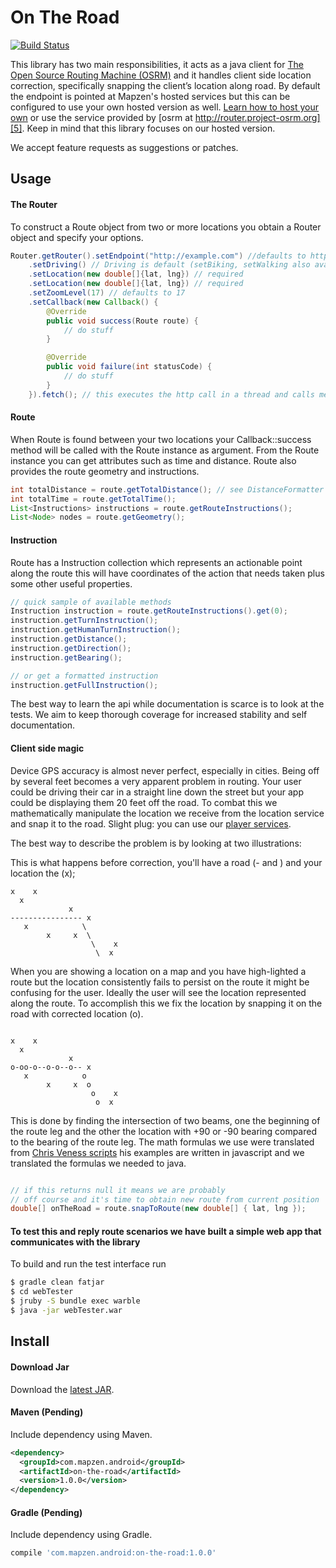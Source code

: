# On The Road

[![Build Status](https://travis-ci.org/mapzen/on-the-road.svg?branch=master)](https://travis-ci.org/mapzen/on-the-road)

This library has two main responsibilities, it acts as a java client for [The Open Source Routing Machine (OSRM)][2] and it handles client side location correction, specifically snapping the client’s location along road. By default the endpoint is pointed at Mapzen's hosted services but this can be configured
to use your own hosted version as well. [Learn how to host your own][6] or use the service provided by [osrm at http://router.project-osrm.org][5].
Keep in mind that this library focuses on our hosted version.

We accept feature requests as suggestions or patches.

## Usage

#### The Router

To construct a Route object from two or more locations you obtain a Router object and specify your options.

```java
Router.getRouter().setEndpoint("http://example.com") //defaults to http://osrm.test.mapzen.com 
	.setDriving() // Driving is default (setBiking, setWalking also available)
	.setLocation(new double[]{lat, lng}) // required
	.setLocation(new double[]{lat, lng}) // required
	.setZoomLevel(17) // defaults to 17
	.setCallback(new Callback() {
		@Override
		public void success(Route route) {
			// do stuff
		}

		@Override
		public void failure(int statusCode) {
			// do stuff
		}
	}).fetch(); // this executes the http call in a thread and calls methods on the callback
```

#### Route

When Route is found between your two locations your Callback::success method will be called with the Route instance as argument.
From the Route instance you can get attributes such as time and distance. Route also provides the route geometry and instructions.

```java
int totalDistance = route.getTotalDistance(); // see DistanceFormatter for options
int totalTime = route.getTotalTime();
List<Instructions> instructions = route.getRouteInstructions();
List<Node> nodes = route.getGeometry();
```

#### Instruction

Route has a Instruction collection which represents an actionable point along the route this will have
coordinates of the action that needs taken plus some other useful properties.

```java
// quick sample of available methods
Instruction instruction = route.getRouteInstructions().get(0);
instruction.getTurnInstruction();
instruction.getHumanTurnInstruction();
instruction.getDistance();
instruction.getDirection();
instruction.getBearing();

// or get a formatted instruction
instruction.getFullInstruction();
```

The best way to learn the api while documentation is scarce is to look at the tests. We aim to keep thorough coverage for
increased stability and self documentation.

#### Client side magic

Device GPS accuracy is almost never perfect, especially in cities. Being off by several feet becomes a very apparent problem in routing. Your user could be driving their car in a straight line down the street but your app could be displaying them 20 feet off the road. To combat this we mathematically manipulate the
location we receive from the location service and snap it to the road. Slight plug: you can use our [player services][3].

The best way to describe the problem is by looking at two illustrations:

This is what happens before correction, you'll have a road (- and \)  and your location the (x);

```
x    x
  x
             x
---------------- x
   x            \
        x     x  \
                  \    x
                   \  x
```

When you are showing a location on a map and you have high-lighted a route but the location consistently
fails to persist on the route it might be confusing for the user. Ideally the user will see the location
represented along the route. To accomplish this we fix the location by snapping it on the road with corrected
location (o).
```

x    x
  x
             x
o-oo-o--o-o--o-- x
   x            o
        x     x  o
                  o    x
                   o  x
```

This is done by finding the intersection of two beams, one the beginning of the route leg and the other the location with +90 or -90
bearing compared to the bearing of the route leg. The math formulas we use were translated from [Chris Veness scripts][4]
his examples are written in javascript and we translated the formulas we needed to java.

```java

// if this returns null it means we are probably
// off course and it's time to obtain new route from current position
double[] onTheRoad = route.snapToRoute(new double[] { lat, lng });

```

#### To test this and reply route scenarios we have built a simple web app that communicates with the library

To build and run the test interface run

```bash
$ gradle clean fatjar
$ cd webTester
$ jruby -S bundle exec warble
$ java -jar webTester.war

```

## Install

#### Download Jar

Download the [latest JAR][1].

#### Maven (Pending)

Include dependency using Maven.

```xml
<dependency>
  <groupId>com.mapzen.android</groupId>
  <artifactId>on-the-road</artifactId>
  <version>1.0.0</version>
</dependency>
```

#### Gradle (Pending)

Include dependency using Gradle.

```groovy
compile 'com.mapzen.android:on-the-road:1.0.0'
```

[1]: https://github.com/mapzen/on-the-road 
[2]: http://project-osrm.org/ 
[3]: https://github.com/mapzen/player-services
[4]: http://www.movable-type.co.uk/scripts/latlong.html
[5]: https://github.com/DennisOSRM/Project-OSRM/wiki/API%20Usage%20Policy
[6]: https://github.com/DennisOSRM/Project-OSRM/wiki/Running-OSRM

